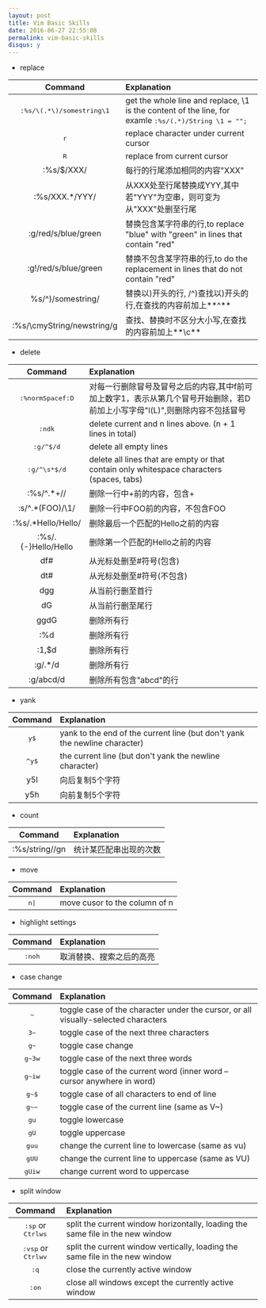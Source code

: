 ```yaml
---
layout: post
title: Vim Basic Skills
date: 2016-06-27 22:55:08
permalink: vim-basic-skills
disqus: y
---
```




* replace

|Command|Explanation|
|:-----:|:----------|
|<kbd>:</kbd><kbd>%</kbd><kbd>s</kbd><kbd>/</kbd><kbd>\\</kbd><kbd>(</kbd><kbd>.</kbd><kbd>*</kbd><kbd>\\</kbd><kbd>)</kbd><kbd>/</kbd><kbd>somestring</kbd><kbd>\\</kbd><kbd>1</kbd>|get the whole line and replace, \1 is the content of the line, for examle <kbd>:%s/\(.*\)/String \1 = "";</kbd>|
|<kbd>r</kbd>|replace character under current cursor| 
|<kbd>R</kbd>|replace from current cursor| 
|:%s/$/XXX/|每行的行尾添加相同的内容"XXX"|
|:%s/XXX.*/YYY/|从XXX处至行尾替换成YYY,其中若"YYY"为空串，则可变为从"XXX"处删至行尾|
|:g/red/s/blue/green|替换包含某字符串的行,to replace "blue" with "green" in lines that contain "red"|
|:g!/red/s/blue/green|替换不包含某字符串的行,to do the replacement in lines that do not contain "red"|
|%s/^)/somestring/|替换以)开头的行, /^)查找以)开头的行,在查找的内容前加上**^**|
|:%s/\cmyString/newstring/g|查找、替换时不区分大小写,在查找的内容前加上**\c**|

* delete

|Command   |Explanation|
|:--------:|:----------------|
|<kbd>:</kbd><kbd>%</kbd><kbd>n</kbd><kbd>o</kbd><kbd>r</kbd><kbd>m</kbd><kbd>Space</kbd><kbd>f</kbd><kbd>:</kbd><kbd>D</kbd>|对每一行删除冒号及冒号之后的内容,其中f前可加上数字1，表示从第几个冒号开始删除，若D前加上小写字母"l(L)",则删除内容不包括冒号|
|<kbd>:</kbd><kbd>n</kbd><kbd>d</kbd><kbd>k</kbd>|delete current and n lines above. (n + 1 lines in total)|
|<kbd>:</kbd><kbd>g</kbd><kbd>/</kbd><kbd>^</kbd><kbd>$</kbd><kbd>/</kbd><kbd>d</kbd>|delete all empty lines|
|<kbd>:</kbd><kbd>g</kbd><kbd>/</kbd><kbd>^</kbd><kbd>\\</kbd><kbd>s</kbd><kbd>*</kbd><kbd>$</kbd><kbd>/</kbd><kbd>d</kbd>|delete all lines that are empty or that contain only whitespace characters (spaces, tabs)|
|:%s/^.*+//|删除一行中+前的内容，包含+|
|:s/^.*\(FOO\)/\1/|删除一行中FOO前的内容，不包含FOO|
|:%s/.*Hello/Hello/|删除最后一个匹配的Hello之前的内容|
|:%s/.\{-}Hello/Hello|删除第一个匹配的Hello之前的内容|
|df#|从光标处删至#符号(包含)|
|dt#|从光标处删至#符号(不包含)|
|dgg|从当前行删至首行|
|dG|从当前行删至尾行|
|ggdG|删除所有行|
|:%d|删除所有行|
|:1,$d|删除所有行|
|:g/.*/d|删除所有行|
|:g/abcd/d|删除所有包含"abcd"的行|

* yank

|Command|Explanation|
|:-----:|:----------------|
|<kbd>y</kbd><kbd>$</kbd>|yank to the end of the current line (but don't yank the newline character)|
|<kbd>^</kbd><kbd>y</kbd><kbd>$</kbd>|the current line (but don't yank the newline character)|
|y5l|向后复制5个字符|
|y5h|向前复制5个字符|

* count

|Command|Explanation|
|:-----:|:----------------|
|:%s/string//gn|统计某匹配串出现的次数|

* move

|Command|Explanation|
|:-----:|:----------------|
|<kbd>n</kbd><kbd>\|</kbd>|move cusor to the column of n|

* highlight settings

|Command|Explanation|
|:-----:|:----------------|
|<kbd>:</kbd><kbd>n</kbd><kbd>o</kbd><kbd>h</kbd>|取消替换、搜索之后的高亮|

* case change

|Command|Explanation|
|:-----:|:----------------|
|<kbd>~</kbd>|toggle case of the character under the cursor, or all visually-selected characters|
|<kbd>3</kbd><kbd>~</kbd>|toggle case of the next three characters|
|<kbd>g</kbd><kbd>~</kbd>|toggle case change|
|<kbd>g</kbd><kbd>~</kbd><kbd>3</kbd><kbd>w</kbd>|toggle case of the next three words|
|<kbd>g</kbd><kbd>~</kbd><kbd>i</kbd><kbd>w</kbd>|toggle case of the current word (inner word – cursor anywhere in word)|
|<kbd>g</kbd><kbd>~</kbd><kbd>$</kbd>|toggle case of all characters to end of line|
|<kbd>g</kbd><kbd>~</kbd><kbd>~</kbd>|toggle case of the current line (same as V~)|
|<kbd>g</kbd><kbd>u</kbd>|toggle lowercase|
|<kbd>g</kbd><kbd>U</kbd>|toggle uppercase|
|<kbd>g</kbd><kbd>u</kbd><kbd>u</kbd>|change the current line to lowercase (same as vu)|
|<kbd>g</kbd><kbd>U</kbd><kbd>U</kbd>|change the current line to uppercase (same as VU)|
|<kbd>g</kbd><kbd>U</kbd><kbd>i</kbd><kbd>w</kbd>|change current word to uppercase|

* split window

|Command|Explanation|
|:-----:|:----------------|
|<kbd>:</kbd><kbd>s</kbd><kbd>p</kbd> or <kbd>Ctrl</kbd><kbd>w</kbd><kbd>s</kbd>|split the current window horizontally, loading the same file in the new window|
|<kbd>:</kbd><kbd>v</kbd><kbd>s</kbd><kbd>p</kbd> or <kbd>Ctrl</kbd><kbd>w</kbd><kbd>v</kbd>|split the current window vertically, loading the same file in the new window|
|<kbd>:</kbd><kbd>q</kbd>|close the currently active window|
|<kbd>:</kbd><kbd>o</kbd><kbd>n</kbd>|close all windows except the currently active window|
